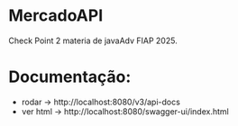 # MercadoAPI
Check Point 2 materia de javaAdv FIAP 2025.

# Documentação:
- rodar -> http://localhost:8080/v3/api-docs
- ver html -> http://localhost:8080/swagger-ui/index.html
